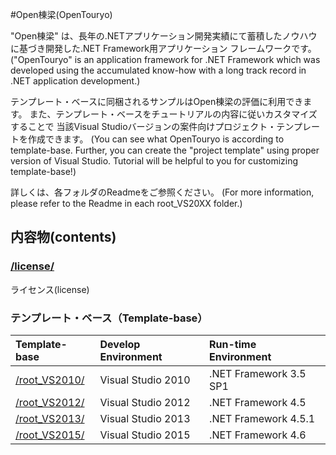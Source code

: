 ﻿#Open棟梁(OpenTouryo)

"Open棟梁" は、長年の.NETアプリケーション開発実績にて蓄積したノウハウに基づき開発した.NET Framework用アプリケーション フレームワークです。
("OpenTouryo" is an application framework for .NET Framework which was developed using the accumulated know-how with a long track record in .NET application development.)

テンプレート・ベースに同梱されるサンプルはOpen棟梁の評価に利用できます。
また、テンプレート・ベースをチュートリアルの内容に従いカスタマイズすることで
当該Visual Studioバージョンの案件向けプロジェクト・テンプレートを作成できます。 
(You can see what OpenTouryo is according to template-base.
Further, you can create the "project template" using proper version of Visual Studio.
Tutorial will be helpful to you for customizing template-base!)

詳しくは、各フォルダのReadmeをご参照ください。
(For more information, please refer to the Readme in each root_VS20XX folder.)

## 内容物(contents)

### [/license/](https://github.com/OpenTouryoProject/OpenTouryoTemplates/tree/master/license)
ライセンス(license)

### テンプレート・ベース（Template-base）

|Template-base|Develop Environment|Run-time Environment|
|:-----|:------------------|:-------------------|
|[/root_VS2010/](https://github.com/OpenTouryoProject/OpenTouryoTemplates/tree/master/root_VS2010)|Visual Studio 2010|.NET Framework 3.5 SP1|
|[/root_VS2012/](https://github.com/OpenTouryoProject/OpenTouryoTemplates/tree/master/root_VS2012)|Visual Studio 2012|.NET Framework 4.5|
|[/root_VS2013/](https://github.com/OpenTouryoProject/OpenTouryoTemplates/tree/master/root_VS2013)|Visual Studio 2013|.NET Framework 4.5.1|
|[/root_VS2015/](https://github.com/OpenTouryoProject/OpenTouryoTemplates/tree/master/root_VS2015)|Visual Studio 2015|.NET Framework 4.6|
